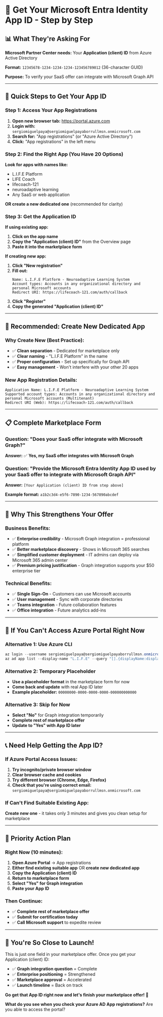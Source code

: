 # 🎯 Get Your Microsoft Entra Identity App ID - Step by Step

## 📊 **What They're Asking For**

**Microsoft Partner Center needs:** Your **Application (client) ID** from Azure Active Directory

**Format:** `12345678-1234-1234-1234-123456789012` (36-character GUID)

**Purpose:** To verify your SaaS offer can integrate with Microsoft Graph API

---

## 🚀 **Quick Steps to Get Your App ID**

### **Step 1: Access Your App Registrations**

1. **Open new browser tab:** https://portal.azure.com
2. **Login with:** `sergiomiguelpaya@sergiomiguelpayaborrullmsn.onmicrosoft.com`
3. **Search for:** "App registrations" (or "Azure Active Directory")
4. **Click:** "App registrations" in the left menu

### **Step 2: Find the Right App (You Have 20 Options)**

**Look for apps with names like:**
- L.I.F.E Platform
- LIFE Coach
- lifecoach-121
- neuroadaptive learning
- Any SaaS or web application

**OR create a new dedicated one** (recommended for clarity)

### **Step 3: Get the Application ID**

**If using existing app:**
1. **Click on the app name**
2. **Copy the "Application (client) ID"** from the Overview page
3. **Paste it into the marketplace form**

**If creating new app:**
1. **Click "New registration"**
2. **Fill out:**
   ```
   Name: L.I.F.E Platform - Neuroadaptive Learning System
   Account types: Accounts in any organizational directory and personal Microsoft accounts
   Redirect URI: https://lifecoach-121.com/auth/callback
   ```
3. **Click "Register"**
4. **Copy the generated "Application (client) ID"**

---

## 🔧 **Recommended: Create New Dedicated App**

### **Why Create New (Best Practice):**
- ✅ **Clean separation** - Dedicated for marketplace only
- ✅ **Clear naming** - "L.I.F.E Platform" in the name
- ✅ **Proper configuration** - Set up specifically for Graph API
- ✅ **Easy management** - Won't interfere with your other 20 apps

### **New App Registration Details:**
```
Application Name: L.I.F.E Platform - Neuroadaptive Learning System
Supported account types: Accounts in any organizational directory and personal Microsoft accounts (Multitenant)
Redirect URI (Web): https://lifecoach-121.com/auth/callback
```

---

## 📋 **Complete Marketplace Form**

### **Question:** "Does your SaaS offer integrate with Microsoft Graph?"
**Answer:** ✅ **Yes, my SaaS offer integrates with Microsoft Graph**

### **Question:** "Provide the Microsoft Entra Identity App ID used by your SaaS offer to integrate with Microsoft Graph API"
**Answer:** `[Your Application (client) ID from step above]`

**Example format:** `a1b2c3d4-e5f6-7890-1234-567890abcdef`

---

## 🎯 **Why This Strengthens Your Offer**

### **Business Benefits:**
- ✅ **Enterprise credibility** - Microsoft Graph integration = professional platform
- ✅ **Better marketplace discovery** - Shows in Microsoft 365 searches
- ✅ **Simplified customer deployment** - IT admins can deploy via Microsoft 365 admin center
- ✅ **Premium pricing justification** - Graph integration supports your $50 enterprise tier

### **Technical Benefits:**
- ✅ **Single Sign-On** - Customers can use Microsoft accounts
- ✅ **User management** - Sync with corporate directories  
- ✅ **Teams integration** - Future collaboration features
- ✅ **Office integration** - Future analytics add-ins

---

## 🚨 **If You Can't Access Azure Portal Right Now**

### **Alternative 1: Use Azure CLI**
```powershell
az login --username sergiomiguelpaya@sergiomiguelpayaborrullmsn.onmicrosoft.com
az ad app list --display-name "L.I.F.E" --query "[].{displayName:displayName, appId:appId}"
```

### **Alternative 2: Temporary Placeholder**
- **Use a placeholder format** in the marketplace form for now
- **Come back and update** with real App ID later
- **Example placeholder:** `00000000-0000-0000-0000-000000000000`

### **Alternative 3: Skip for Now**
- **Select "No"** for Graph integration temporarily
- **Complete rest of marketplace offer**
- **Update to "Yes" with App ID later**

---

## 📞 **Need Help Getting the App ID?**

### **If Azure Portal Access Issues:**
1. **Try incognito/private browser window**
2. **Clear browser cache and cookies**
3. **Try different browser (Chrome, Edge, Firefox)**
4. **Check that you're using correct email:** `sergiomiguelpaya@sergiomiguelpayaborrullmsn.onmicrosoft.com`

### **If Can't Find Suitable Existing App:**
**Create new one** - it takes only 3 minutes and gives you clean setup for marketplace

---

## 🎯 **Priority Action Plan**

### **Right Now (10 minutes):**
1. **Open Azure Portal** → App registrations
2. **Either find existing suitable app** OR **create new dedicated app**
3. **Copy the Application (client) ID**
4. **Return to marketplace form**
5. **Select "Yes" for Graph integration**
6. **Paste your App ID**

### **Then Continue:**
- ✅ **Complete rest of marketplace offer**
- ✅ **Submit for certification today**
- ✅ **Call Microsoft support** to expedite review

---

## 💪 **You're So Close to Launch!**

This is just one field in your marketplace offer. Once you get your Application (client) ID:
- ✅ **Graph integration question** = Complete
- ✅ **Enterprise positioning** = Strengthened  
- ✅ **Marketplace approval** = Accelerated
- ✅ **Launch timeline** = Back on track

**Go get that App ID right now and let's finish your marketplace offer!** 🚀

**What do you see when you check your Azure AD App registrations?** Are you able to access the portal?